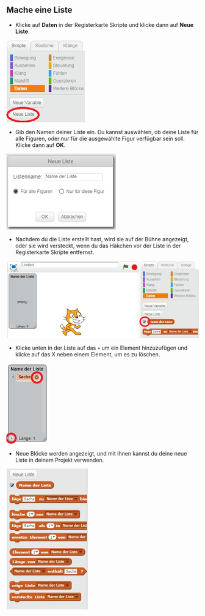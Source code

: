 ## Mache eine Liste

+ Klicke auf **Daten** in der Registerkarte Skripte und klicke dann auf **Neue Liste**.

![Eine Liste erstellen](images/make-a-list.png)

+ Gib den Namen deiner Liste ein. Du kannst auswählen, ob deine Liste für alle Figuren, oder nur für die ausgewählte Figur verfügbar sein soll. Klicke dann auf **OK**.

![Name der Liste](images/list-name.png)

+ Nachdem du die Liste erstellt hast, wird sie auf der Bühne angezeigt, oder sie wird versteckt, wenn du das Häkchen vor der Liste in der Registerkarte Skripte entfernst.

![Liste zeigen / verstecken](images/list-show-hide.png)

+ Klicke unten in der Liste auf das `+` um ein Element hinzuzufügen und klicke auf das X neben einem Element, um es zu löschen.

![Liste zeigen / verstecken](images/list-add-delete.png)

+ Neue Blöcke werden angezeigt, und mit ihnen kannst du deine neue Liste in deinem Projekt verwenden.

![Blöcke der Liste](images/list-blocks.png)